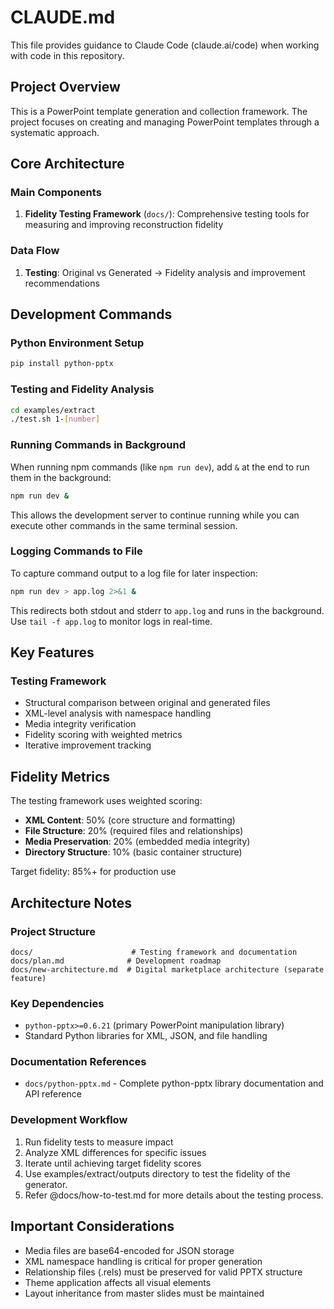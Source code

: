 # CLAUDE.md

This file provides guidance to Claude Code (claude.ai/code) when working with code in this repository.

## Project Overview

This is a PowerPoint template generation and collection framework. The project focuses on creating and managing PowerPoint templates through a systematic approach.

## Core Architecture

### Main Components

1. **Fidelity Testing Framework** (`docs/`): Comprehensive testing tools for measuring and improving reconstruction fidelity

### Data Flow

1. **Testing**: Original vs Generated → Fidelity analysis and improvement recommendations

## Development Commands

### Python Environment Setup
```bash
pip install python-pptx
```

### Testing and Fidelity Analysis
```bash
cd examples/extract
./test.sh 1-[number]
```

### Running Commands in Background
When running npm commands (like `npm run dev`), add `&` at the end to run them in the background:
```bash
npm run dev &
```
This allows the development server to continue running while you can execute other commands in the same terminal session.

### Logging Commands to File
To capture command output to a log file for later inspection:
```bash
npm run dev > app.log 2>&1 &
```
This redirects both stdout and stderr to `app.log` and runs in the background. Use `tail -f app.log` to monitor logs in real-time.

## Key Features

### Testing Framework
- Structural comparison between original and generated files
- XML-level analysis with namespace handling
- Media integrity verification
- Fidelity scoring with weighted metrics
- Iterative improvement tracking

## Fidelity Metrics

The testing framework uses weighted scoring:
- **XML Content**: 50% (core structure and formatting)
- **File Structure**: 20% (required files and relationships)
- **Media Preservation**: 20% (embedded media integrity)
- **Directory Structure**: 10% (basic container structure)

Target fidelity: 85%+ for production use

## Architecture Notes

### Project Structure
```
docs/                      # Testing framework and documentation
docs/plan.md              # Development roadmap
docs/new-architecture.md  # Digital marketplace architecture (separate feature)
```

### Key Dependencies
- `python-pptx>=0.6.21` (primary PowerPoint manipulation library)
- Standard Python libraries for XML, JSON, and file handling

### Documentation References
- `docs/python-pptx.md` - Complete python-pptx library documentation and API reference

### Development Workflow
1. Run fidelity tests to measure impact
2. Analyze XML differences for specific issues
3. Iterate until achieving target fidelity scores
4. Use examples/extract/outputs directory to test the fidelity of the generator.
5. Refer @docs/how-to-test.md for more details about the testing process.

## Important Considerations

- Media files are base64-encoded for JSON storage
- XML namespace handling is critical for proper generation
- Relationship files (.rels) must be preserved for valid PPTX structure
- Theme application affects all visual elements
- Layout inheritance from master slides must be maintained
